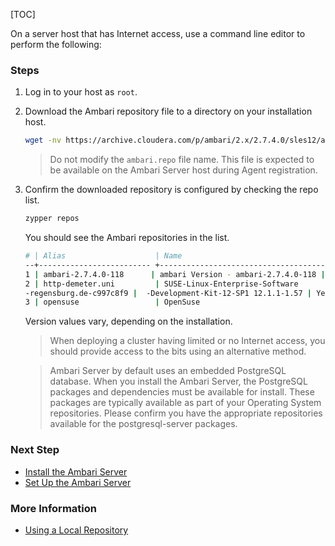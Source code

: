 [TOC]

On a server host that has Internet access, use a command line editor to perform the following:

### Steps

1. Log in to your host as `root`.
2. Download the Ambari repository file to a directory on your installation host.

    ```bash
    wget -nv https://archive.cloudera.com/p/ambari/2.x/2.7.4.0/sles12/ambari.repo -O /etc/zypp/repos.d/ambari.repo
   ```
    
    > Do not modify the `ambari.repo` file name. This file is expected to be available on the Ambari Server host during Agent registration.

3. Confirm the downloaded repository is configured by checking the repo list.

    ```bash
    zypper repos
    ```

    You should see the Ambari repositories in the list.

    ```bash
    # | Alias                    | Name                                 | Enabled | Refresh
   --+------------------------- +--------------------------------------+---------+--------
   1 | ambari-2.7.4.0-118      | ambari Version - ambari-2.7.4.0-118 | Yes     | No
   2 | http-demeter.uni         | SUSE-Linux-Enterprise-Software
   -regensburg.de-c997c8f9 |  -Development-Kit-12-SP1 12.1.1-1.57 | Yes     | Yes
   3 | opensuse                 | OpenSuse                             | Yes     | Yes
   ```

    Version values vary, depending on the installation.
    
    > When deploying a cluster having limited or no Internet access, you should provide access to the bits using an alternative method.
    
    > Ambari Server by default uses an embedded PostgreSQL database. When you install the Ambari Server, the PostgreSQL packages and dependencies must be available for install. These packages are typically available as part of your Operating System repositories. Please confirm you have the appropriate repositories available for the postgresql-server packages.

### Next Step

- [Install the Ambari Server]($InstallTheAmbariServer)
- [Set Up the Ambari Server]($SetUpTheAmbariServer)

### More Information

- [Using a Local Repository]($UsingALocalRepository)
